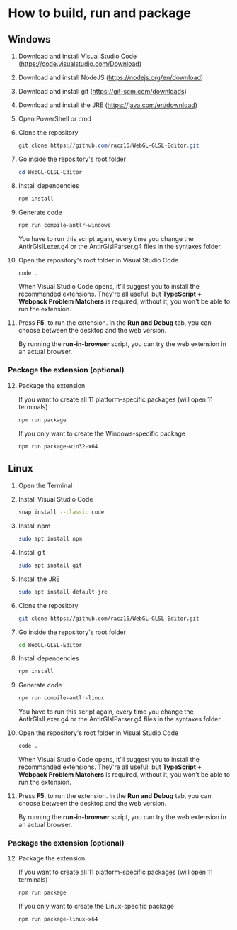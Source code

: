 # How to build, run and package

## Windows

1. Download and install Visual Studio Code (<https://code.visualstudio.com/Download>)
2. Download and install NodeJS (<https://nodejs.org/en/download>)
3. Download and install git (<https://git-scm.com/downloads>)
4. Download and install the JRE (<https://java.com/en/download>)
5. Open PowerShell or cmd
6. Clone the repository

    ```ps1
    git clone https://github.com/racz16/WebGL-GLSL-Editor.git
    ```

7. Go inside the repository's root folder

    ```ps1
    cd WebGL-GLSL-Editor
    ```

8. Install dependencies

    ```ps1
    npm install
    ```

9. Generate code

    ```ps1
    npm run compile-antlr-windows
    ```

    You have to run this script again, every time you change the AntlrGlslLexer.g4 or the AntlrGlslParser.g4 files in the syntaxes folder.

10. Open the repository's root folder in Visual Studio Code

    ```ps1
    code .
    ```

    When Visual Studio Code opens, it'll suggest you to install the recommanded extensions. They're all useful, but __TypeScript + Webpack Problem Matchers__ is required, without it, you won't be able to run the extension.

11. Press __F5__, to run the extension. In the __Run and Debug__ tab, you can choose between the desktop and the web version.

    By running the __run-in-browser__ script, you can try the web extension in an actual browser.

### Package the extension (optional)

12. Package the extension <!-- markdownlint-disable-line MD029 -->

    If you want to create all 11 platform-specific packages (will open 11 terminals)

    ```ps1
    npm run package
    ```

    If you only want to create the Windows-specific package

    ```ps1
    npm run package-win32-x64
    ```

## Linux

1. Open the Terminal
2. Install Visual Studio Code

    ```bash
    snap install --classic code
    ```

3. Install npm

    ```bash
    sudo apt install npm
    ```

4. Install git

    ```bash
    sudo apt install git
    ```

5. Install the JRE

    ```bash
    sudo apt install default-jre
    ```

6. Clone the repository

    ```bash
    git clone https://github.com/racz16/WebGL-GLSL-Editor.git
    ```

7. Go inside the repository's root folder

    ```bash
    cd WebGL-GLSL-Editor
    ```

8. Install dependencies

    ```bash
    npm install
    ```

9. Generate code

    ```bash
    npm run compile-antlr-linux
    ```

    You have to run this script again, every time you change the AntlrGlslLexer.g4 or the AntlrGlslParser.g4 files in the syntaxes folder.

10. Open the repository's root folder in Visual Studio Code

    ```bash
    code .
    ```

    When Visual Studio Code opens, it'll suggest you to install the recommanded extensions. They're all useful, but __TypeScript + Webpack Problem Matchers__ is required, without it, you won't be able to run the extension.

11. Press __F5__, to run the extension. In the __Run and Debug__ tab, you can choose between the desktop and the web version.

    By running the __run-in-browser__ script, you can try the web extension in an actual browser.

### Package the extension (optional)

12. Package the extension <!-- markdownlint-disable-line MD029 -->

    If you want to create all 11 platform-specific packages (will open 11 terminals)

    ```bash
    npm run package
    ```

    If you only want to create the Linux-specific package

    ```bash
    npm run package-linux-x64
    ```
